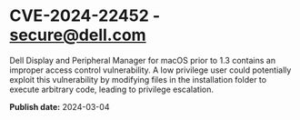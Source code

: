 # CVE-2024-22452 - secure@dell.com

Dell Display and Peripheral Manager for macOS prior to 1.3 contains an improper access control vulnerability. A low privilege user could potentially exploit this vulnerability by modifying files in the installation folder to execute arbitrary code, leading to privilege escalation.

**Publish date:** 2024-03-04
